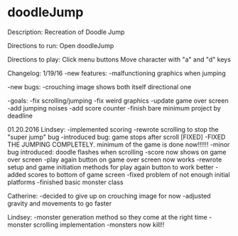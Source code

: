 # doodleJump

Description:
Recreation of Doodle Jump

Directions to run:
Open doodleJump

Directions to play:
Click menu buttons
Move character with "a" and "d" keys

Changelog:
1/19/16
-new features:
  -malfunctioning graphics when jumping
  
-new bugs:
  -crouching image shows both itself directional one

-goals:
  -fix scrolling/jumping
  -fix weird graphics
  -update game over screen
  -add jumping noises
  -add score counter
  -finish bare minimum project by deadline

01.20.2016
Lindsey: 
-implemented scoring
-rewrote scrolling to stop the "super jump" bug
-introduced bug: game stops after scroll [FIXED]
-FIXED THE JUMPING COMPLETELY. minimum of the game is done now!!!!!!
-minor bug introduced: doodle flashes when scrolling
-score now shows on game over screen
-play again button on game over screen now works
-rewrote setup and game initiation methods for play again button to work better
-added scores to bottom of game screen
-fixed problem of not enough initial platforms
-finished basic monster class

Catherine:
-decided to give up on crouching image for now
-adjusted gravity and movements to go faster

Lindsey:
-monster generation method so they come at the right time
-monster scrolling implementation
-monsters now kill!!